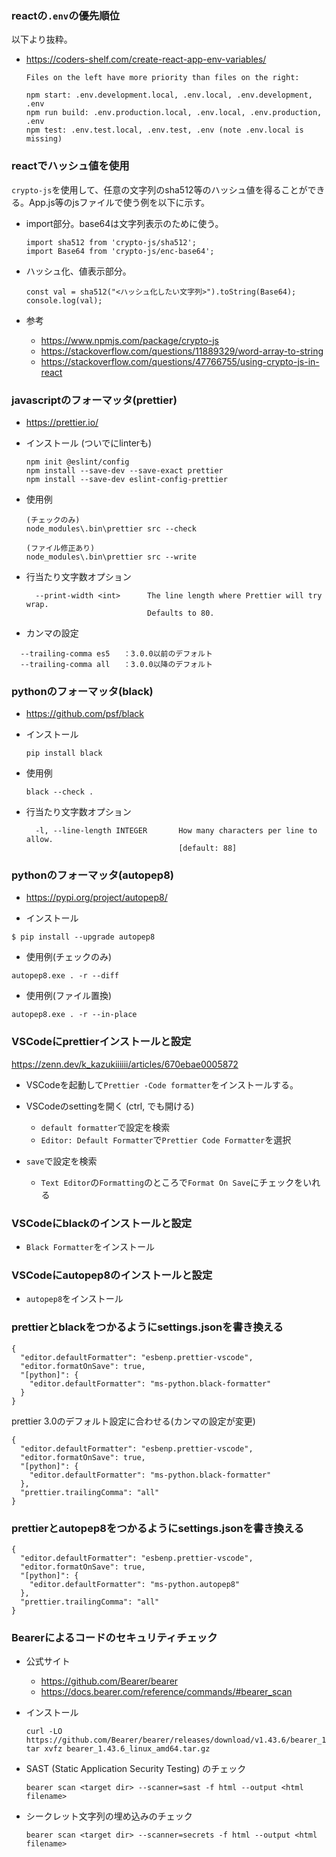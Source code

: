 ### reactの`.env`の優先順位
以下より抜粋。
- https://coders-shelf.com/create-react-app-env-variables/
    ```
    Files on the left have more priority than files on the right:
    
    npm start: .env.development.local, .env.local, .env.development, .env
    npm run build: .env.production.local, .env.local, .env.production, .env
    npm test: .env.test.local, .env.test, .env (note .env.local is missing)
    ```

### reactでハッシュ値を使用
`crypto-js`を使用して、任意の文字列のsha512等のハッシュ値を得ることができる。App.js等のjsファイルで使う例を以下に示す。

- import部分。base64は文字列表示のために使う。
    ```
    import sha512 from 'crypto-js/sha512';
    import Base64 from 'crypto-js/enc-base64';
    ```

- ハッシュ化、値表示部分。
    ```
    const val = sha512("<ハッシュ化したい文字列>").toString(Base64);
    console.log(val);
    ```
- 参考
    - https://www.npmjs.com/package/crypto-js
    - https://stackoverflow.com/questions/11889329/word-array-to-string
    - https://stackoverflow.com/questions/47766755/using-crypto-js-in-react 

### javascriptのフォーマッタ(prettier)

- https://prettier.io/
- インストール (ついでにlinterも)

  ```
  npm init @eslint/config
  npm install --save-dev --save-exact prettier
  npm install --save-dev eslint-config-prettier
  ```

- 使用例
  ```
  (チェックのみ)
  node_modules\.bin\prettier src --check

  (ファイル修正あり)
  node_modules\.bin\prettier src --write
  ```

- 行当たり文字数オプション
  ```
    --print-width <int>      The line length where Prettier will try wrap.
                             Defaults to 80.
  ```
  
- カンマの設定
```
  --trailing-comma es5   ：3.0.0以前のデフォルト 
  --trailing-comma all   ：3.0.0以降のデフォルト 
```

### pythonのフォーマッタ(black)

- https://github.com/psf/black

- インストール
  ```
  pip install black
  ```

- 使用例
  ```
  black --check .
  ```

- 行当たり文字数オプション
  ```
    -l, --line-length INTEGER       How many characters per line to allow.
                                    [default: 88]
  ```

### pythonのフォーマッタ(autopep8)
- https://pypi.org/project/autopep8/

- インストール
```
$ pip install --upgrade autopep8
```

- 使用例(チェックのみ)
```
autopep8.exe . -r --diff
```

- 使用例(ファイル置換)
```
autopep8.exe . -r --in-place
```

### VSCodeにprettierインストールと設定
https://zenn.dev/k_kazukiiiiii/articles/670ebae0005872
- VSCodeを起動して`Prettier -Code formatter`をインストールする。
- VSCodeのsettingを開く (ctrl, でも開ける)
    - `default formatter`で設定を検索
    - `Editor: Default Formatter`で`Prettier Code Formatter`を選択

- `save`で設定を検索
    - `Text Editor`の`Formatting`のところで`Format On Save`にチェックをいれる

### VSCodeにblackのインストールと設定
- `Black Formatter`をインストール

### VSCodeにautopep8のインストールと設定
- `autopep8`をインストール

### prettierとblackをつかるようにsettings.jsonを書き換える
```
{
  "editor.defaultFormatter": "esbenp.prettier-vscode",
  "editor.formatOnSave": true,
  "[python]": {
    "editor.defaultFormatter": "ms-python.black-formatter"
  }
}
```

prettier 3.0のデフォルト設定に合わせる(カンマの設定が変更)
```
{
  "editor.defaultFormatter": "esbenp.prettier-vscode",
  "editor.formatOnSave": true,
  "[python]": {
    "editor.defaultFormatter": "ms-python.black-formatter"
  },
  "prettier.trailingComma": "all"
}
```

### prettierとautopep8をつかるようにsettings.jsonを書き換える
```
{
  "editor.defaultFormatter": "esbenp.prettier-vscode",
  "editor.formatOnSave": true,
  "[python]": {
    "editor.defaultFormatter": "ms-python.autopep8"
  },
  "prettier.trailingComma": "all"
}

```


### Bearerによるコードのセキュリティチェック
- 公式サイト
    - https://github.com/Bearer/bearer
    - https://docs.bearer.com/reference/commands/#bearer_scan

- インストール
    ```
    curl -LO https://github.com/Bearer/bearer/releases/download/v1.43.6/bearer_1.43.6_linux_amd64.tar.gz
    tar xvfz bearer_1.43.6_linux_amd64.tar.gz
    ```

- SAST (Static Application Security Testing) のチェック
    ```
    bearer scan <target dir> --scanner=sast -f html --output <html filename>
    ```

- シークレット文字列の埋め込みのチェック
    ```
    bearer scan <target dir> --scanner=secrets -f html --output <html filename>
    ```
